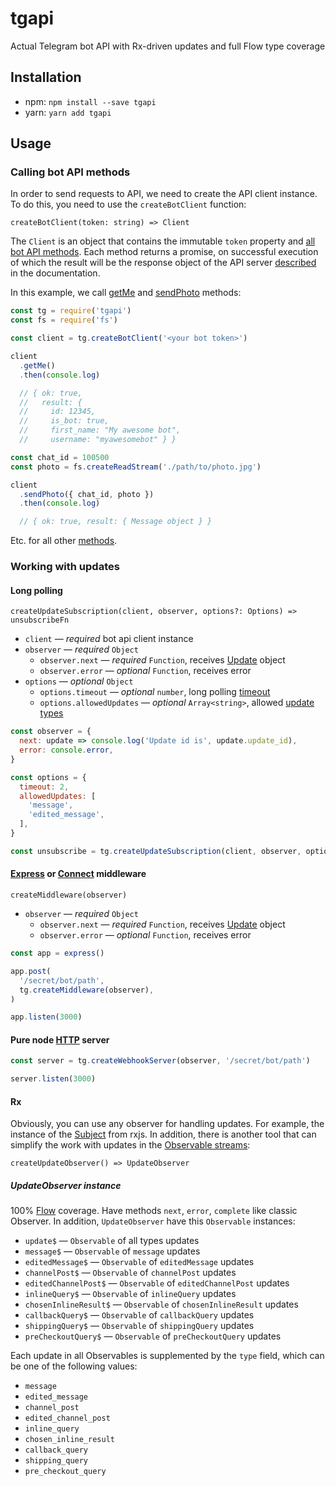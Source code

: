 # tgapi

Actual Telegram bot API with Rx-driven updates and full Flow type coverage

## Installation

- npm: `npm install --save tgapi`
- yarn: `yarn add tgapi`

## Usage

### Calling bot API methods

In order to send requests to API, we need to create the API client instance.
To do this, you need to use the `createBotClient` function:

`createBotClient(token: string) => Client`

The `Client` is an object that contains the immutable `token` property and
[all bot API methods][Available methods]. Each method returns a promise, on successful execution of
which the result will be the response object of the API server [described][Making requests] in the
documentation.

In this example, we call [getMe][] and [sendPhoto][] methods:

```javascript
const tg = require('tgapi')
const fs = require('fs')

const client = tg.createBotClient('<your bot token>')

client
  .getMe()
  .then(console.log)

  // { ok: true,
  //   result: {
  //     id: 12345,
  //     is_bot: true,
  //     first_name: "My awesome bot",
  //     username: "myawesomebot" } }

const chat_id = 100500
const photo = fs.createReadStream('./path/to/photo.jpg')

client
  .sendPhoto({ chat_id, photo })
  .then(console.log)

  // { ok: true, result: { Message object } }
```

Etc. for all other [methods][Available methods].

### Working with updates

#### Long polling

`createUpdateSubscription(client, observer, options?: Options) => unsubscribeFn`

- `client` — *required* bot api client instance
- `observer` — *required* `Object`
  - `observer.next` — *required* `Function`, receives [Update][] object
  - `observer.error` — *optional* `Function`, receives error
- `options` — *optional* `Object`
  - `options.timeout` — *optional* `number`, long polling [timeout][getUpdates]
  - `options.allowedUpdates` — *optional* `Array<string>`, allowed [update types][getUpdates]

```javascript
const observer = {
  next: update => console.log('Update id is', update.update_id),
  error: console.error,
}

const options = {
  timeout: 2,
  allowedUpdates: [
    'message',
    'edited_message',
  ],
}

const unsubscribe = tg.createUpdateSubscription(client, observer, options)
```

#### [Express][] or [Connect][] middleware

`createMiddleware(observer)`

- `observer` — *required* `Object`
  - `observer.next` — *required* `Function`, receives [Update][] object
  - `observer.error` — *optional* `Function`, receives error

```javascript
const app = express()

app.post(
  '/secret/bot/path',
  tg.createMiddleware(observer),
)

app.listen(3000)
```

#### Pure node [HTTP][] server

```javascript
const server = tg.createWebhookServer(observer, '/secret/bot/path')

server.listen(3000)
```

#### Rx

Obviously, you can use any observer for handling updates. For example, the instance of the
[Subject][] from rxjs. In addition, there is another tool that can simplify the work with updates
in the [Observable streams][rx]:

`createUpdateObserver() => UpdateObserver`

##### UpdateObserver instance

100% [Flow][] coverage. Have methods `next`, `error`, `complete` like classic Observer.
In addition, `UpdateObserver` have this `Observable` instances:

- `update$` — `Observable` of all types updates
- `message$` — `Observable` of `message` updates
- `editedMessage$` — `Observable` of `editedMessage` updates
- `channelPost$` — `Observable` of `channelPost` updates
- `editedChannelPost$` — `Observable` of `editedChannelPost` updates
- `inlineQuery$` — `Observable` of `inlineQuery` updates
- `chosenInlineResult$` — `Observable` of `chosenInlineResult` updates
- `callbackQuery$` — `Observable` of `callbackQuery` updates
- `shippingQuery$` — `Observable` of `shippingQuery` updates
- `preCheckoutQuery$` — `Observable` of `preCheckoutQuery` updates

Each update in all Observables is supplemented by the `type` field, which can be one of the
following values:

- `message`
- `edited_message`
- `channel_post`
- `edited_channel_post`
- `inline_query`
- `chosen_inline_result`
- `callback_query`
- `shipping_query`
- `pre_checkout_query`

[API]: https://core.telegram.org/bots/API
[Making requests]: https://core.telegram.org/bots/API#making-requests
[Available methods]: https://core.telegram.org/bots/API#available-methods
[getMe]: https://core.telegram.org/bots/API#getme
[getUpdates]: https://core.telegram.org/bots/API#getupdates
[sendPhoto]: https://core.telegram.org/bots/API#sendphoto
[Update]: https://core.telegram.org/bots/API#update

[Express]: https://github.com/expressjs/express
[Connect]: https://github.com/senchalabs/connect
[HTTP]: https://nodejs.org/api/http.html

[Subject]: http://reactivex.io/rxjs/class/es6/Subject.js~Subject.html
[rx]: http://reactivex.io/
[Flow]: https://flow.org/
